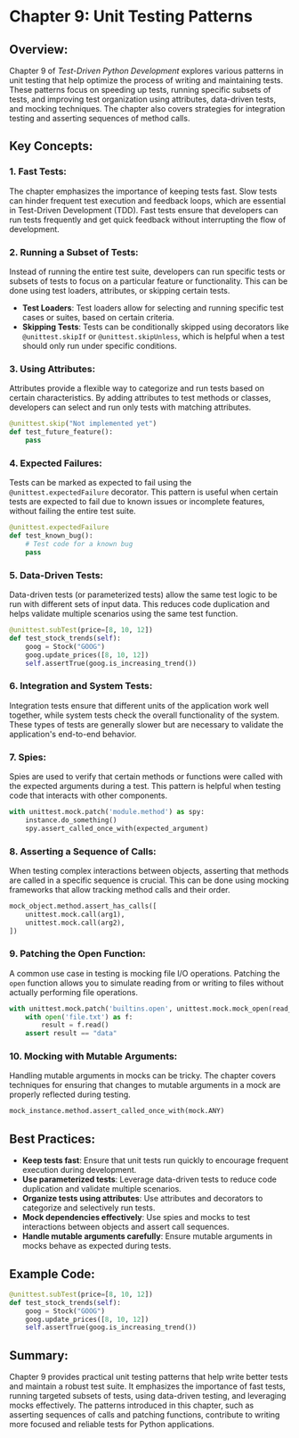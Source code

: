 # Chapter 9: Unit Testing Patterns

## Overview:

Chapter 9 of _Test-Driven Python Development_ explores various patterns in unit testing that help optimize the process of writing and maintaining tests. These patterns focus on speeding up tests, running specific subsets of tests, and improving test organization using attributes, data-driven tests, and mocking techniques. The chapter also covers strategies for integration testing and asserting sequences of method calls.

## Key Concepts:

### 1. Fast Tests:

The chapter emphasizes the importance of keeping tests fast. Slow tests can hinder frequent test execution and feedback loops, which are essential in Test-Driven Development (TDD). Fast tests ensure that developers can run tests frequently and get quick feedback without interrupting the flow of development.

### 2. Running a Subset of Tests:

Instead of running the entire test suite, developers can run specific tests or subsets of tests to focus on a particular feature or functionality. This can be done using test loaders, attributes, or skipping certain tests.

- **Test Loaders**: Test loaders allow for selecting and running specific test cases or suites, based on certain criteria.
- **Skipping Tests**: Tests can be conditionally skipped using decorators like `@unittest.skipIf` or `@unittest.skipUnless`, which is helpful when a test should only run under specific conditions.

### 3. Using Attributes:

Attributes provide a flexible way to categorize and run tests based on certain characteristics. By adding attributes to test methods or classes, developers can select and run only tests with matching attributes.

```python
@unittest.skip("Not implemented yet")
def test_future_feature():
    pass
```

### 4. Expected Failures:

Tests can be marked as expected to fail using the `@unittest.expectedFailure` decorator. This pattern is useful when certain tests are expected to fail due to known issues or incomplete features, without failing the entire test suite.

```python
@unittest.expectedFailure
def test_known_bug():
    # Test code for a known bug
    pass
```

### 5. Data-Driven Tests:

Data-driven tests (or parameterized tests) allow the same test logic to be run with different sets of input data. This reduces code duplication and helps validate multiple scenarios using the same test function.

```python
@unittest.subTest(price=[8, 10, 12])
def test_stock_trends(self):
    goog = Stock("GOOG")
    goog.update_prices([8, 10, 12])
    self.assertTrue(goog.is_increasing_trend())
```

### 6. Integration and System Tests:

Integration tests ensure that different units of the application work well together, while system tests check the overall functionality of the system. These types of tests are generally slower but are necessary to validate the application's end-to-end behavior.

### 7. Spies:

Spies are used to verify that certain methods or functions were called with the expected arguments during a test. This pattern is helpful when testing code that interacts with other components.

```python
with unittest.mock.patch('module.method') as spy:
    instance.do_something()
    spy.assert_called_once_with(expected_argument)
```

### 8. Asserting a Sequence of Calls:

When testing complex interactions between objects, asserting that methods are called in a specific sequence is crucial. This can be done using mocking frameworks that allow tracking method calls and their order.

```python
mock_object.method.assert_has_calls([
    unittest.mock.call(arg1),
    unittest.mock.call(arg2),
])
```

### 9. Patching the Open Function:

A common use case in testing is mocking file I/O operations. Patching the `open` function allows you to simulate reading from or writing to files without actually performing file operations.

```python
with unittest.mock.patch('builtins.open', unittest.mock.mock_open(read_data="data")):
    with open('file.txt') as f:
        result = f.read()
    assert result == "data"
```

### 10. Mocking with Mutable Arguments:

Handling mutable arguments in mocks can be tricky. The chapter covers techniques for ensuring that changes to mutable arguments in a mock are properly reflected during testing.

```python
mock_instance.method.assert_called_once_with(mock.ANY)
```

## Best Practices:

- **Keep tests fast**: Ensure that unit tests run quickly to encourage frequent execution during development.
- **Use parameterized tests**: Leverage data-driven tests to reduce code duplication and validate multiple scenarios.
- **Organize tests using attributes**: Use attributes and decorators to categorize and selectively run tests.
- **Mock dependencies effectively**: Use spies and mocks to test interactions between objects and assert call sequences.
- **Handle mutable arguments carefully**: Ensure mutable arguments in mocks behave as expected during tests.

## Example Code:

```python
@unittest.subTest(price=[8, 10, 12])
def test_stock_trends(self):
    goog = Stock("GOOG")
    goog.update_prices([8, 10, 12])
    self.assertTrue(goog.is_increasing_trend())
```

## Summary:

Chapter 9 provides practical unit testing patterns that help write better tests and maintain a robust test suite. It emphasizes the importance of fast tests, running targeted subsets of tests, using data-driven testing, and leveraging mocks effectively. The patterns introduced in this chapter, such as asserting sequences of calls and patching functions, contribute to writing more focused and reliable tests for Python applications.
